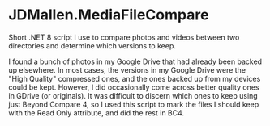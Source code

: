 # JDMallen.MediaFileCompare

Short .NET 8 script I use to compare photos and videos between two directories and determine which versions to keep.

I found a bunch of photos in my Google Drive that had already been backed up elsewhere. In most cases, the versions in my Google Drive were the "High Quality" compressed ones, and the ones backed up from my devices could be kept. However, I did occasionally come across better quality ones in GDrive (or originals). It was difficult to discern which ones to keep using just Beyond Compare 4, so I used this script to mark the files I should keep with the Read Only attribute, and did the rest in BC4.
